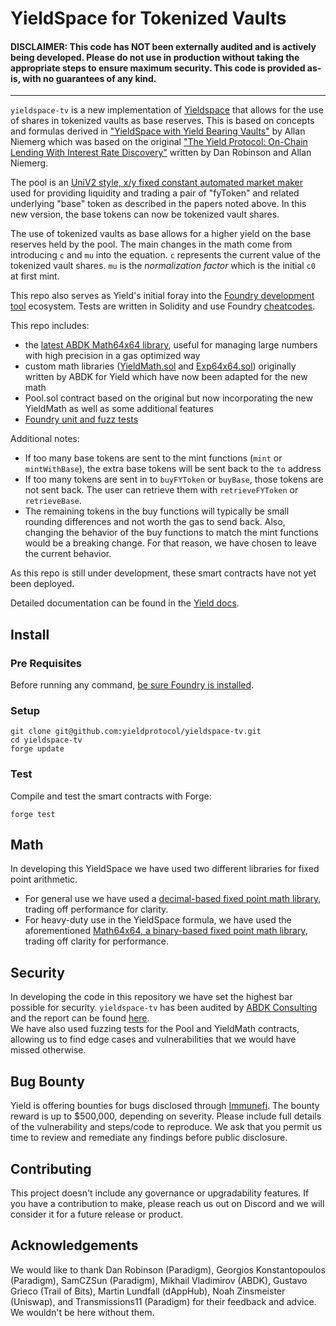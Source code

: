# YieldSpace for Tokenized Vaults

#### DISCLAIMER: This code has NOT been externally audited and is actively being developed. Please do not use in production without taking the appropriate steps to ensure maximum security. This code is provided as-is, with no guarantees of any kind.

---

`yieldspace-tv` is a new implementation of [Yieldspace](https://github.com/yieldprotocol/yieldspace-v2) that allows for the use of shares in tokenized vaults as base reserves. This is based on concepts and formulas derived in ["YieldSpace with Yield Bearing Vaults"](https://hackmd.io/lRZ4mgdrRgOpxZQXqKYlFw?both) by Allan Niemerg which was based on the original ["The Yield Protocol: On-Chain Lending With
Interest Rate Discovery"](https://yield.is/Yield.pdf) written by Dan Robinson and Allan Niemerg.

The pool is an [UniV2 style, x/y fixed constant automated market maker](https://uniswap.org/whitepaper.pdf) used for providing liquidity and trading a pair of "fyToken" and related underlying "base" token as described in the papers noted above. In this new version, the base tokens can now be tokenized vault shares.

The use of tokenized vaults as base allows for a higher yield on the base reserves held by the pool. The main changes in the math come from introducing `c` and `mu` into the equation. `c` represents the current value of the tokenized vault shares. `mu` is the _normalization factor_ which is the initial `c0` at first mint.

This repo also serves as Yield's initial foray into the [Foundry development tool](https://github.com/gakonst/foundry) ecosystem. Tests are written in Solidity and use Foundry [cheatcodes](https://github.com/gakonst/foundry/tree/master/forge#cheat-codes).

This repo includes:

- the [latest ABDK Math64x64 library](https://github.com/abdk-consulting/abdk-libraries-solidity/blob/master/ABDKMath64x64.sol), useful for managing large numbers with high precision in a gas optimized way
- custom math libraries ([YieldMath.sol](https://github.com/yieldprotocol/yieldspace-tv/blob/update-yieldmath/src/YieldMath.sol) and [Exp64x64.sol](https://github.com/yieldprotocol/yieldspace-tv/blob/update-yieldmath/src/Exp64x64.sol)) originally written by ABDK for Yield which have now been adapted for the new math
- Pool.sol contract based on the original but now incorporating the new YieldMath as well as some additional features
- [Foundry unit and fuzz tests](https://github.com/yieldprotocol/yieldspace-tv/tree/update-yieldmath/src/test)

Additional notes:

- If too many base tokens are sent to the mint functions (`mint` or `mintWithBase`), the extra base tokens will be sent back to the `to` address
- If too many tokens are sent in to `buyFYToken` or `buyBase`, those tokens are not sent back. The user can retrieve them with `retrieveFYToken` or `retrieveBase`.
- The remaining tokens in the buy functions will typically be small rounding differences and not worth the gas to send back. Also, changing the behavior of the buy functions to match the mint functions would be a breaking change. For that reason, we have chosen to leave the current behavior.

As this repo is still under development, these smart contracts have not yet been deployed.

Detailed documentation can be found in the [Yield docs](docs.yieldprotocol.com).

## Install

### Pre Requisites

Before running any command, [be sure Foundry is installed](https://github.com/gakonst/foundry#installation).

### Setup

```
git clone git@github.com:yieldprotocol/yieldspace-tv.git
cd yieldspace-tv
forge update
```

### Test

Compile and test the smart contracts with Forge:

```
forge test
```

## Math

In developing this YieldSpace we have used two different libraries for fixed point arithmetic.

- For general use we have used a [decimal-based fixed point math library](https://github.com/yieldprotocol/fyDai/blob/master/contracts/helpers/DecimalMath.sol), trading off performance for clarity.
- For heavy-duty use in the YieldSpace formula, we have used the aforementioned [Math64x64, a binary-based fixed point math library](https://github.com/yieldprotocol/yieldspace-tv/blob/update-yieldmath/src/YieldMath.sol), trading off clarity for performance.

## Security

In developing the code in this repository we have set the highest bar possible for security. `yieldspace-tv` has been audited by [ABDK Consulting](https://www.abdk.consulting/) and the report can be found [here](https://github.com/yieldprotocol/yieldspace-tv/blob/main/audit/ABDK_Yield_yieldspace_tv_v_1_0.pdf).  
We have also used fuzzing tests for the Pool and YieldMath contracts, allowing us to find edge cases and vulnerabilities that we would have missed otherwise.

## Bug Bounty

Yield is offering bounties for bugs disclosed through [Immunefi](https://immunefi.com/bounty/yieldprotocol). The bounty reward is up to $500,000, depending on severity. Please include full details of the vulnerability and steps/code to reproduce. We ask that you permit us time to review and remediate any findings before public disclosure.

## Contributing

This project doesn't include any governance or upgradability features. If you have a contribution to make, please reach us out on Discord and we will consider it for a future release or product.

## Acknowledgements

We would like to thank Dan Robinson (Paradigm), Georgios Konstantopoulos (Paradigm), SamCZSun (Paradigm), Mikhail Vladimirov (ABDK), Gustavo Grieco (Trail of Bits), Martin Lundfall (dAppHub), Noah Zinsmeister (Uniswap), and Transmissions11 (Paradigm) for their feedback and advice. We wouldn't be here without them.
